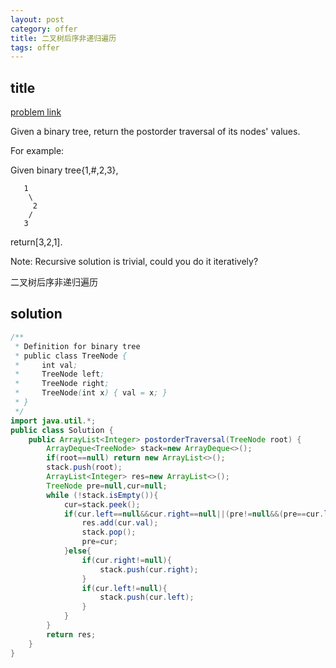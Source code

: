 ```yaml
---
layout: post
category: offer
title: 二叉树后序非递归遍历
tags: offer
---
```


## title
[problem link](https://www.nowcoder.com/practice/32af374b322342b68460e6fd2641dd1b?tpId=46&tqId=29035&rp=1&ru=/ta/leetcode&qru=/ta/leetcode/question-ranking)

Given a binary tree, return the postorder traversal of its nodes' values.

For example:

Given binary tree{1,#,2,3},

	   1
	    \
	     2
	    /
	   3

return[3,2,1].

Note: Recursive solution is trivial, could you do it iteratively?

二叉树后序非递归遍历

## solution


```java
/**
 * Definition for binary tree
 * public class TreeNode {
 *     int val;
 *     TreeNode left;
 *     TreeNode right;
 *     TreeNode(int x) { val = x; }
 * }
 */
import java.util.*;
public class Solution {
    public ArrayList<Integer> postorderTraversal(TreeNode root) {
        ArrayDeque<TreeNode> stack=new ArrayDeque<>();
        if(root==null) return new ArrayList<>();
        stack.push(root);
        ArrayList<Integer> res=new ArrayList<>();
        TreeNode pre=null,cur=null;
        while (!stack.isEmpty()){
            cur=stack.peek();
            if(cur.left==null&&cur.right==null||(pre!=null&&(pre==cur.left||pre==cur.right))) {
                res.add(cur.val);
                stack.pop();
                pre=cur;
            }else{
                if(cur.right!=null){
                    stack.push(cur.right);
                }
                if(cur.left!=null){
                    stack.push(cur.left);
                }
            }
        }
        return res;
    }
}

```